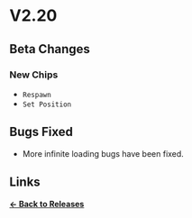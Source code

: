 # V2.20

## Beta Changes

### New Chips

- `Respawn`
- `Set Position`

## Bugs Fixed

- More infinite loading bugs have been fixed.

## Links

**[<- Back to Releases](/releases/)**
